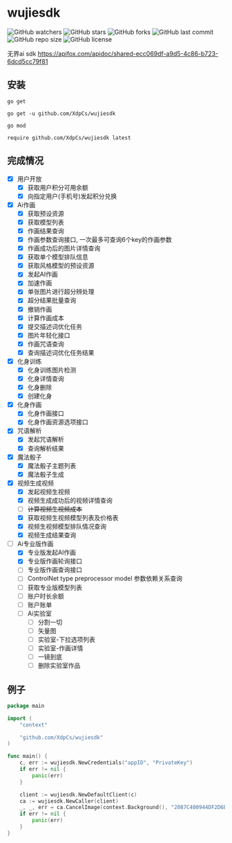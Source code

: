 # wujiesdk

![GitHub watchers](https://img.shields.io/github/watchers/XdpCs/wujiesdk?style=social)
![GitHub stars](https://img.shields.io/github/stars/XdpCs/wujiesdk?style=social)
![GitHub forks](https://img.shields.io/github/forks/XdpCs/wujiesdk?style=social)
![GitHub last commit](https://img.shields.io/github/last-commit/XdpCs/wujiesdk?style=flat-square)
![GitHub repo size](https://img.shields.io/github/repo-size/XdpCs/wujiesdk?style=flat-square)
![GitHub license](https://img.shields.io/github/license/XdpCs/wujiesdk?style=flat-square)

无界ai sdk https://apifox.com/apidoc/shared-ecc069df-a9d5-4c86-b723-6dcd5cc79f81

## 安装

`go get`

```shell
go get -u github.com/XdpCs/wujiesdk
```

`go mod`

```shell
require github.com/XdpCs/wujiesdk latest
```

## 完成情况

- [x] 用户开放
    - [x] 获取用户积分可用余额
    - [x] 向指定用户(手机号)发起积分兑换
- [x] Ai作画
    - [x] 获取预设资源
    - [x] 获取模型列表
    - [x] 作画结果查询
    - [x] 作画参数查询接口, 一次最多可查询6个key的作画参数
    - [x] 作画成功后的图片详情查询
    - [x] 获取单个模型排队信息
    - [x] 获取风格模型的预设资源
    - [x] 发起AI作画
    - [x] 加速作画
    - [x] 单张图片进行超分辨处理
    - [x] 超分结果批量查询
    - [x] 撤销作画
    - [x] 计算作画成本
    - [x] 提交描述词优化任务
    - [x] 图片年轻化接口
    - [x] 作画咒语查询
    - [x] 查询描述词优化任务结果
- [x] 化身训练
    - [x] 化身训练图片检测
    - [x] 化身详情查询
    - [x] 化身删除
    - [x] 创建化身
- [x] 化身作画
    - [x] 化身作画接口
    - [x] 化身作画资源选项接口
- [x] 咒语解析
    - [x] 发起咒语解析
    - [x] 查询解析结果
- [x] 魔法骰子
    - [x] 魔法骰子主题列表
    - [x] 魔法骰子生成
- [x] 视频生成视频
    - [x] 发起视频生视频
    - [x] 视频生成成功后的视频详情查询
    - [ ] ~~计算视频生视频成本~~
    - [x] 获取视频生视频模型列表及价格表
    - [x] 视频生视频模型排队情况查询
    - [x] 视频生成结果查询
- [ ] Ai专业版作画
    - [x] 专业版发起AI作画
    - [x] 专业版作画轮询接口
    - [ ] 专业版作画查询接口
    - [ ] ControlNet type preprocessor model 参数依赖关系查询
    - [ ] 获取专业版模型列表
    - [ ] 账户时长余额
    - [ ] 账户账单
    - [ ] Ai实验室
        - [ ] 分割一切
        - [ ] 矢量图
        - [ ] 实验室-下拉选项列表
        - [ ] 实验室-作画详情
        - [ ] 一镜到底
        - [ ] 删除实验室作品

## 例子

```go
package main

import (
	"context"

	"github.com/XdpCs/wujiesdk"
)

func main() {
	c, err := wujiesdk.NewCredentials("appID", "PrivateKey")
	if err != nil {
		panic(err)
	}

	client := wujiesdk.NewDefaultClient(c)
	ca := wujiesdk.NewCaller(client)
	_, _, err = ca.CancelImage(context.Background(), "2087C400944DF2D6B25BED29C910B1B8")
	if err != nil {
		panic(err)
	}
}

```